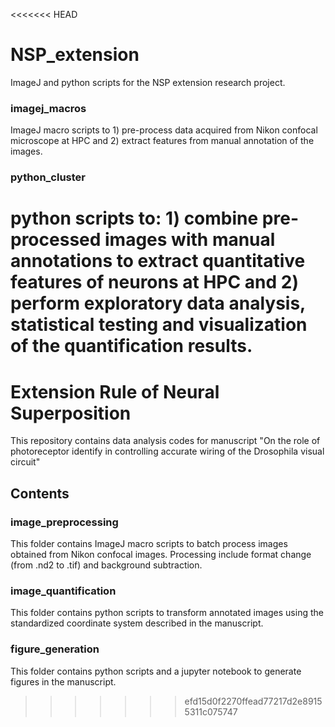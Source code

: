 <<<<<<< HEAD
# NSP_extension
ImageJ and python scripts for the NSP extension research project.
### imagej_macros
ImageJ macro scripts to 1) pre-process data acquired from Nikon confocal microscope at HPC and 2) extract features from manual annotation of the images.
### python_cluster
python scripts to: 1) combine pre-processed images with manual annotations to extract quantitative features of neurons at HPC and 2) perform exploratory data analysis, statistical testing and visualization of the quantification results.
=======
# Extension Rule of Neural Superposition
This repository contains data analysis codes for manuscript "On the role of photoreceptor identify in controlling accurate wiring of the Drosophila visual circuit"

## Contents
### image_preprocessing
This folder contains ImageJ macro scripts to batch process images obtained from Nikon confocal images. Processing include format change (from .nd2 to .tif) and background subtraction.

### image_quantification
This folder contains python scripts to transform annotated images using the standardized coordinate system described in the manuscript.

### figure_generation
This folder contains python scripts and a jupyter notebook to generate figures in the manuscript.
>>>>>>> efd15d0f2270ffead77217d2e89155311c075747
